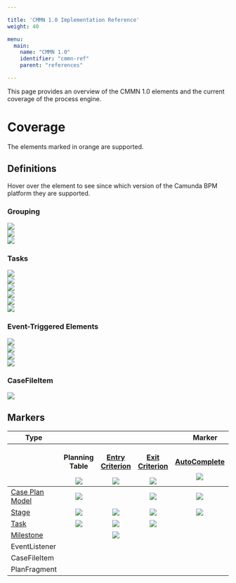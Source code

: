 ```yaml
---

title: 'CMMN 1.0 Implementation Reference'
weight: 40

menu:
  main:
    name: "CMMN 1.0"
    identifier: "cmmn-ref"
    parent: "references"

---
```


This page provides an overview of the CMMN 1.0 elements and the current coverage of the process engine.

# Coverage

The elements marked in <span class="label label-warning">orange</span> are supported.

## Definitions

Hover over the element to see since which version of the Camunda BPM platform they are supported.

<div>
  <div class="row">
    <div class="col-md-12">
      <h3>Grouping</h3>
      <div class="bpmn-symbol-container">
        <a href="ref:#grouping-tasks-stage">
          <div id="1" title="since 7.2">
            <img class="img-responsive" src="ref:asset:/assets/cmmn/overview/case-plan-model-colored.png"/>
          </div>
        </a>
      </div>
      <div class="bpmn-symbol-container">
        <a href="ref:#grouping-tasks-stage">
          <div id="1" title="since 7.2">
            <img class="img-responsive" src="ref:asset:/assets/cmmn/overview/stage-collapsed-colored.png"/>
          </div>
        </a>
      </div>
      <div class="bpmn-symbol-container">
        <img class="img-responsive" src="ref:asset:/assets/cmmn/overview/plan-fragment.png"/>
      </div>
    </div>
  </div>
  <div class="row">
    <div class="col-md-12">
      <h3>Tasks</h3>
      <div class="bpmn-symbol-container">
        <a href="#tasks-human-task">
          <div id="1" title="since 7.2">
            <img class="img-responsive" src="ref:asset:/assets/cmmn/overview/human-task-colored.png"/>
          </div>
        </a>
      </div>
      <div class="bpmn-symbol-container">
        <img class="img-responsive" src="ref:asset:/assets/cmmn/overview/manual-task.png"/>
      </div>
      <div class="bpmn-symbol-container">
        <a href="#tasks-process-task">
          <div id="1" title="since 7.2">
            <img class="img-responsive" src="ref:asset:/assets/cmmn/overview/process-task-colored.png"/>
          </div>
        </a>
      </div>
      <div class="bpmn-symbol-container">
        <a href="#tasks-case-task">
          <div id="1" title="since 7.2">
            <img class="img-responsive" src="ref:asset:/assets/cmmn/overview/case-task-colored.png"/>
          </div>
        </a>
      </div>
      <div class="bpmn-symbol-container">
        <img class="img-responsive" src="ref:asset:/assets/cmmn/overview/task.png"/>
      </div>
      <div class="bpmn-symbol-container">
        <img class="img-responsive" src="ref:asset:/assets/cmmn/overview/discretionary-task.png"/>
      </div>
    </div>
  </div>
  <div class="row">
    <div class="col-md-9">
      <h3>Event-Triggered Elements</h3>
      <div class="bpmn-symbol-container">
        <a href="ref:#milestones-milestone">
          <div id="1" title="since 7.2">
            <img class="img-responsive" src="ref:asset:/assets/cmmn/overview/milestone-colored.png"/>
          </div>
        </a>
      </div>
      <div class="bpmn-symbol-container">
        <img class="img-responsive" src="ref:asset:/assets/cmmn/overview/event-listener.png"/>
      </div>
      <div class="bpmn-symbol-container">
        <img class="img-responsive" src="ref:asset:/assets/cmmn/overview/event-listener-timer.png"/>
      </div>
      <div class="bpmn-symbol-container">
        <img class="img-responsive" src="ref:asset:/assets/cmmn/overview/event-listener-user.png"/>
      </div>
    </div>
    <div class="col-md-3">
      <h3>CaseFileItem</h3>
      <div class="bpmn-symbol-container">
        <img class="img-responsive" src="ref:asset:/assets/cmmn/overview/case-file-item.png"/>
      </div>
    </div>
  </div>
</div>

## Markers

<div class="table-responsive">
  <table class="table table-bordered table-bpmn-events">
    <thead>
      <tr>
        <th>Type</th>
        <th colspan="7">Marker</th>
      </tr>
      <tr>
        <th></th>
        <th>
          <p>Planning Table</p>
          <center><img class="img-responsive" src="ref:asset:/assets/cmmn/overview/marker-planning-table.png"/></center>
        </th>
        <th>
          <p><a href="ref:#sentries-sentry">Entry Criterion</a></p>
          <center><img class="img-responsive" src="ref:asset:/assets/cmmn/overview/marker-entry-criterion.png"/></center>
        </th>
        <th>
          <p><a href="ref:#sentries-sentry">Exit Criterion</a></p>
          <center><img class="img-responsive" src="ref:asset:/assets/cmmn/overview/marker-exit-criterion.png"/></center>
        </th>
        <th>
          <p><a href="ref:#markers-auto-complete">AutoComplete</a></p>
          <center><img class="img-responsive" src="ref:asset:/assets/cmmn/overview/marker-auto-complete.png"/></center>
        </th>
        <th>
          <p><a href="ref:#markers-manual-activation-rule">Manual Activation</a></p>
            <center><img class="img-responsive" src="ref:asset:/assets/cmmn/overview/marker-manual-activation.png"/></center>
          </th>
        <th>
          <p><a href="ref:#markers-required-rule">Required</a></p>
            <center><img class="img-responsive" src="ref:asset:/assets/cmmn/overview/marker-required.png"/></center>
          </th>
        <th>
          <p>Repetition</p>
          <center><img class="img-responsive" src="ref:asset:/assets/cmmn/overview/marker-repetition.png"/></center>
        </th>
      </tr>
    </thead>
    <tbody>
      <tr>
        <td><a href="ref:#grouping-tasks-stage">Case Plan Model</a></td>
        <td>
          <center><img class="img-responsive" src="ref:asset:/assets/cmmn/overview/unsupported.png"/></center>
        </td>
        <td>
        </td>
        <td>
          <div id="1" title="since 7.2">
            <center><img class="img-responsive" src="ref:asset:/assets/cmmn/overview/supported.png"/></center>
          </div>
        </td>
        <td>
          <div id="1" title="since 7.3">
            <center><img class="img-responsive" src="ref:asset:/assets/cmmn/overview/supported.png"/></center>
          </div>
        </td>
        <td></td>
        <td></td>
        <td></td>
      </tr>
      <tr>
        <td><a href="ref:#grouping-tasks-stage">Stage</a></td>
        <td>
          <center><img class="img-responsive" src="ref:asset:/assets/cmmn/overview/unsupported.png"/></center>
        </td>
        <td>
          <div id="1" title="since 7.2">
            <center><img class="img-responsive" src="ref:asset:/assets/cmmn/overview/supported.png"/></center>
          </div>
        </td>
        <td>
          <div id="1" title="since 7.2">
            <center><img class="img-responsive" src="ref:asset:/assets/cmmn/overview/supported.png"/></center>
          </div>
        </td>
        <td>
          <div id="1" title="since 7.3">
            <center><img class="img-responsive" src="ref:asset:/assets/cmmn/overview/supported.png"/></center>
          </div>
        </td>
        <td>
          <div id="1" title="since 7.2">
            <center><img class="img-responsive" src="ref:asset:/assets/cmmn/overview/supported.png"/></center>
          </div>
        </td>
        <td>
          <div id="1" title="since 7.3">
            <center><img class="img-responsive" src="ref:asset:/assets/cmmn/overview/supported.png"/></center>
          </div>
        </td>
        <td>
          <center><img class="img-responsive" src="ref:asset:/assets/cmmn/overview/unsupported.png"/></center>
        </td>
      </tr>
      <tr>
        <td><a href="ref:#tasks">Task</a></td>
        <td>
          <center><img class="img-responsive" src="ref:asset:/assets/cmmn/overview/unsupported.png"/></center>
        </td>
        <td>
          <div id="1" title="since 7.2">
            <center><img class="img-responsive" src="ref:asset:/assets/cmmn/overview/supported.png"/></center>
          </div>
        </td>
        <td>
          <div id="1" title="since 7.2">
            <center><img class="img-responsive" src="ref:asset:/assets/cmmn/overview/supported.png"/></center>
          </div>
        </td>
        <td></td>
        <td>
          <div id="1" title="since 7.2">
            <center><img class="img-responsive" src="ref:asset:/assets/cmmn/overview/supported.png"/></center>
          </div>
        </td>
        <td>
          <div id="1" title="since 7.3">
            <center><img class="img-responsive" src="ref:asset:/assets/cmmn/overview/supported.png"/></center>
          </div>
        </td>
        <td>
          <center><img class="img-responsive" src="ref:asset:/assets/cmmn/overview/unsupported.png"/></center>
        </td>
      </tr>
      <tr>
        <td><a href="ref:#milestones-milestone">Milestone</a></td>
        <td></td>
        <td>
          <div id="1" title="since 7.2">
            <center><img class="img-responsive" src="ref:asset:/assets/cmmn/overview/supported.png"/></center>
          </div>
        </td>
        <td></td>
        <td></td>
        <td></td>
        <td>
          <div id="1" title="since 7.3">
            <center><img class="img-responsive" src="ref:asset:/assets/cmmn/overview/supported.png"/></center>
          </div>
        </td>
        <td>
          <center><img class="img-responsive" src="ref:asset:/assets/cmmn/overview/unsupported.png"/></center>
        </td>
      </tr>
      <tr>
        <td>EventListener</td>
        <td></td>
        <td></td>
        <td></td>
        <td></td>
        <td></td>
        <td></td>
        <td></td>
      </tr>
      <tr>
        <td>CaseFileItem</td>
        <td></td>
        <td></td>
        <td></td>
        <td></td>
        <td></td>
        <td></td>
        <td></td>
      </tr>
      <tr>
        <td>PlanFragment</td>
        <td></td>
        <td></td>
        <td></td>
        <td></td>
        <td></td>
        <td></td>
        <td></td>
      </tr>
    </tbody>
  </table>
</div>
